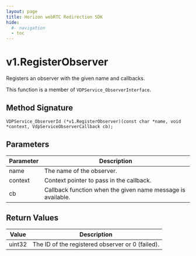 ```yaml
---
layout: page
title: Horizon webRTC Redirection SDK
hide:
  #- navigation
  - toc
---
```

# v1.RegisterObserver

Registers an observer with the given name and callbacks.

This function is a member of `VDPService_ObserverInterface`.

## Method Signature
```
VDPService_ObserverId (*v1.RegisterObserver)(const char *name, void *context, VdpServiceObserverCallback cb); 
```

## Parameters

| Parameter | Description |
| --------- | ----------- |
| name | The name of the observer. |
| context | Context pointer to pass in the callback. |
| cb | Callback function when the given name message is available. | 

## Return Values

| Value | Description |
| ----- | ----------- |
| uint32 | The ID of the registered observer or 0 (failed).|

